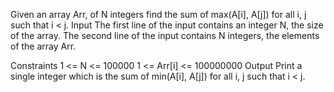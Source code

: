 Given an array Arr, of N integers find the sum of max(A[i], A[j]) for all i, j such that i < j.
Input
The first line of the input contains an integer N, the size of the array.
The second line of the input contains N integers, the elements of the array Arr.

Constraints
1 <= N <= 100000
1 <= Arr[i] <= 100000000
Output
Print a single integer which is the sum of min(A[i], A[j]) for all i, j such that i < j.